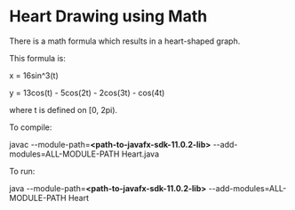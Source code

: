 # Heart Drawing using Math

There is a math formula which results in a heart-shaped graph.

This formula is:

x = 16sin^3(t)

y = 13cos(t) - 5cos(2t) - 2cos(3t) - cos(4t)

where t is defined on [0, 2pi).

To compile:

javac --module-path=**<path-to-javafx-sdk-11.0.2-lib>** --add-modules=ALL-MODULE-PATH Heart.java

To run:

java --module-path=**<path-to-javafx-sdk-11.0.2-lib>** --add-modules=ALL-MODULE-PATH Heart
